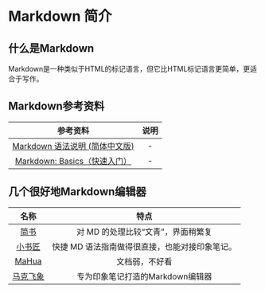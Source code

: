 # Markdown 简介

## 什么是Markdown

Markdown是一种类似于HTML的标记语言，但它比HTML标记语言更简单，更适合于写作。

## Markdown参考资料

|参考资料|说明|
|:---:|:---:|
|[Markdown 语法说明 (简体中文版)](http://wowubuntu.com/markdown/index.html#link)|-|
|[Markdown: Basics（快速入门）](http://wowubuntu.com/markdown/basic.html)|-|

## 几个很好地Markdown编辑器

|名称|特点|
|:--:|:--:|
|[简书](http://www.jianshu.com/)|对 MD 的处理比较“文青”，界面稍繁复|
|[小书匠](http://markdown.xiaoshujiang.com/)|快捷 MD 语法指南做得很直接，也能对接印象笔记。|
|[MaHua](http://mahua.jser.me/)|文档弱，不好看|
|[马克飞象](http://maxiang.info/)|专为印象笔记打造的Markdown编辑器|